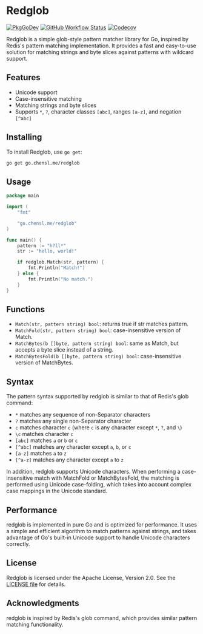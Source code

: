 # Redglob

[![PkgGoDev](https://pkg.go.dev/badge/go.chensl.me/redglob)](https://pkg.go.dev/go.chensl.me/redglob)
[![GitHub Workflow Status](https://img.shields.io/github/actions/workflow/status/maolonglong/redglob/go.yml?label=ci)](https://github.com/maolonglong/redglob/actions/workflows/go.yml)
[![Codecov](https://img.shields.io/codecov/c/github/maolonglong/redglob/main?logo=codecov)](https://codecov.io/gh/maolonglong/redglob)

Redglob is a simple glob-style pattern matcher library for Go, inspired by Redis's pattern matching implementation. It provides a fast and easy-to-use solution for matching strings and byte slices against patterns with wildcard support.

## Features

- Unicode support
- Case-insensitive matching
- Matching strings and byte slices
- Supports `*`, `?`, character classes `[abc]`, ranges `[a-z]`, and negation `[^abc]`

## Installing

To install Redglob, use `go get`:

```bash
go get go.chensl.me/redglob
```

## Usage

```go
package main

import (
	"fmt"

	"go.chensl.me/redglob"
)

func main() {
	pattern := "h?ll*"
	str := "hello, world!"

	if redglob.Match(str, pattern) {
		fmt.Println("Match!")
	} else {
		fmt.Println("No match.")
	}
}
```

## Functions

- `Match(str, pattern string) bool`: returns true if str matches pattern.
- `MatchFold(str, pattern string) bool`: case-insensitive version of Match.
- `MatchBytes(b []byte, pattern string) bool`: same as Match, but accepts a byte slice instead of a string.
- `MatchBytesFold(b []byte, pattern string) bool`: case-insensitive version of MatchBytes.

## Syntax

The pattern syntax supported by redglob is similar to that of Redis's glob command:

- `*` matches any sequence of non-Separator characters
- `?` matches any single non-Separator character
- `c` matches character `c` (where `c` is any character except `*`, `?`, and `\`)
- `\c` matches character `c`
- `[abc]` matches `a` or `b` or `c`
- `[^abc]` matches any character except `a`, `b`, or `c`
- `[a-z]` matches `a` to `z`
- `[^a-z]` matches any character except `a` to `z`

In addition, redglob supports Unicode characters. When performing a case-insensitive match with MatchFold or MatchBytesFold, the matching is performed using Unicode case-folding, which takes into account complex case mappings in the Unicode standard.

## Performance

redglob is implemented in pure Go and is optimized for performance. It uses a simple and efficient algorithm to match patterns against strings, and takes advantage of Go's built-in Unicode support to handle Unicode characters correctly.

## License

Redglob is licensed under the Apache License, Version 2.0. See the [LICENSE file](LICENSE) for details.

## Acknowledgments

redglob is inspired by Redis's glob command, which provides similar pattern matching functionality.
